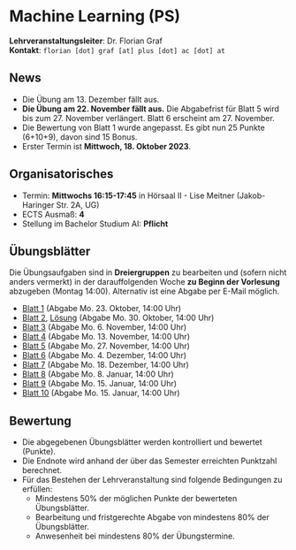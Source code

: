 # Machine Learning (PS)

**Lehrveranstaltungsleiter**: Dr. Florian Graf  
**Kontakt**: `florian [dot] graf [at] plus [dot] ac [dot] at`


## News

- Die Übung am 13. Dezember fällt aus.
- **Die Übung am 22. November fällt aus.** Die Abgabefrist für Blatt 5 wird bis zum 27. November verlängert. Blatt 6 erscheint am 27. November.
- Die Bewertung von Blatt 1 wurde angepasst. Es gibt nun 25 Punkte (6+10+9), davon sind 15 Bonus.
- Erster Termin ist **Mittwoch, 18. Oktober 2023**.

## Organisatorisches

- Termin: **Mittwochs 16:15-17:45** in Hörsaal II - Lise Meitner (Jakob-Haringer Str. 2A, UG)
- ECTS Ausmaß: **4**
- Stellung im Bachelor Studium AI: **Pflicht**

## Übungsblätter
Die Übungsaufgaben sind in **Dreiergruppen** zu bearbeiten und (sofern nicht anders vermerkt) in der darauffolgenden Woche **zu Beginn der Vorlesung** abzugeben (Montag 14:00). Alternativ ist eine Abgabe per E-Mail möglich.

- [Blatt 1](Material/blatt1.pdf) (Abgabe Mo. 23. Oktober, 14:00 Uhr)
- [Blatt 2](Material/blatt2.pdf), [Lösung](Material/loesung2.pdf) (Abgabe Mo. 30. Oktober, 14:00 Uhr)
- [Blatt 3](Material/blatt3.pdf) (Abgabe Mo.  6. November, 14:00 Uhr)
- [Blatt 4](Material/blatt4.pdf) (Abgabe Mo.  13. November, 14:00 Uhr)
- [Blatt 5](Material/blatt5.pdf) (Abgabe Mo.  27. November, 14:00 Uhr)
- [Blatt 6](Material/blatt6.pdf) (Abgabe Mo. 4. Dezember, 14:00 Uhr)
- [Blatt 7](Material/blatt7.pdf) (Abgabe Mo. 18. Dezember, 14:00 Uhr)
- [Blatt 8](Material/blatt8.pdf) (Abgabe Mo. 8. Januar, 14:00 Uhr)
- [Blatt 9](Material/blatt9.pdf) (Abgabe Mo. 15. Januar, 14:00 Uhr)
- [Blatt 10](Material/blatt10.pdf) (Abgabe Mo. 15. Januar, 14:00 Uhr)


## Bewertung
- Die abgegebenen Übungsblätter werden kontrolliert und bewertet (Punkte).
- Die Endnote wird anhand der über das Semester erreichten Punktzahl berechnet.
- Für das Bestehen der Lehrveranstaltung sind folgende Bedingungen zu erfüllen:
  - Mindestens 50% der möglichen Punkte der bewerteten Übungsblätter.
  - Bearbeitung und fristgerechte Abgabe von mindestens 80% der Übungsblätter.
  - Anwesenheit bei mindestens 80% der Übungstermine.
